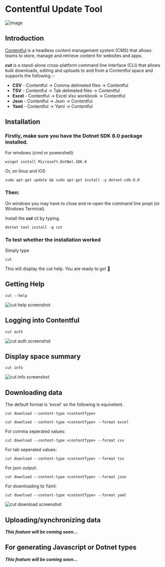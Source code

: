 # Contentful Update Tool

![image](https://raw.githubusercontent.com/andresharpe/cut/master/docs/images/cut.png)

## Introduction 

[Contentful](https://www.contentful.com/) is a headless content management system (CMS) that allows teams to store, manage and retrieve content for websites and apps.

***cut*** is a stand-alone  cross-platform command line interface (CLI) that allows bulk downloads, editing and uploads to and from a Contentful space and supports the following :-

- **CSV** - Contentful -> Comma delimeted files -> Contentful
- **TSV** - Contentful -> Tab delimeted files -> Contentful
- **Excel** - Contentful -> Excel xlsx workbook -> Contentful
- **Json** - Contentful -> Json -> Contentful
- **Yaml** - Contentful -> Yaml -> Contentful

## Installation

### Firstly, make sure you have the Dotnet SDK 8.0 package installed.

For windows (cmd or powershell):
```
winget install Microsoft.DotNet.SDK.8
```

Or, on linux and iOS
``` 
sudo apt-get update && sudo apt-get install -y dotnet-sdk-8.0
```

### Then:
On windows you may have to close and re-open the command line propt (or Windows Terminal).

Install the ***cut*** cli by typing.
```
dotnet tool install -g cut
```

### To test whether the installation worked
Simply type
```
cut
```
This will display the 
cut help. You are ready to go! 🚀

## Getting Help

```
cut --help
```
![cut help screenshot](https://raw.githubusercontent.com/andresharpe/cut/master/docs/images/help-screen.png)

## Logging into Contentful
```
cut auth
```

![cut auth screenshot](https://raw.githubusercontent.com/andresharpe/cut/master/docs/images/auth.png)

## Display space summary
``` 
cut info
```
![cut info screenshot](https://raw.githubusercontent.com/andresharpe/cut/master/docs/images/info.png)

## Downloading data
The default format is 'excel' so the following is equivelent.
```
cut download --content-type <contentType> 

cut download --content-type <contentType> --format excel
```
For comma seperated values:
```
cut download --content-type <contentType> --format csv
```
For tab seperated values:
```
cut download --content-type <contentType> --format tsv
```
For json output:
```
cut download --content-type <contentType> --format json
```
For downloading to Yaml:
```
cut download --content-type <contentType> --format yaml
```
![cut download screenshot](https://raw.githubusercontent.com/andresharpe/cut/master/docs/images/download.png)

## Uploading/synchronizing data

***This feature will be coming soon...***

## For generating Javascript or Dotnet types

***This feature will be coming soon...***
